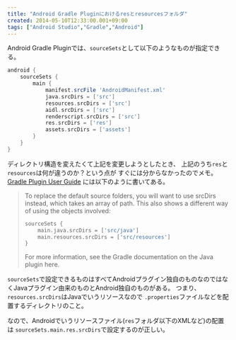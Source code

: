 ```yaml
---
title: "Android Gradle Pluginにおけるresとresourcesフォルダ"
created: 2014-05-10T12:33:00.001+09:00
tags: ["Android Studio","Gradle","Android"]
---
```

Android Gradle Pluginでは、`sourceSets`として以下のようなものが指定できる。
<!--more-->
```groovy
android {
    sourceSets {
        main {
            manifest.srcFile 'AndroidManifest.xml'
            java.srcDirs = ['src']
            resources.srcDirs = ['src']
            aidl.srcDirs = ['src']
            renderscript.srcDirs = ['src']
            res.srcDirs = ['res']
            assets.srcDirs = ['assets']
        }
    }
}
```

ディレクトリ構造を変えたくて上記を変更しようとしたとき、
上記のうち`res`と`resources`は何が違うのか？という点が
すぐには分からなかったのでメモ。
[Gradle Plugin User Guide](http://tools.android.com/tech-docs/new-build-system/user-guide) には以下のように書いてある。

> To replace the default source folders, you will want to use srcDirs
> instead, which takes an array of path. This also shows a different way
> of using the objects involved:
>
> ```groovy
> sourceSets {
>     main.java.srcDirs = ['src/java']
>     main.resources.srcDirs = ['src/resources']
> }
> ```
>
> For more information, see the Gradle documentation on the Java plugin
> here.

`sourceSets`で設定できるものはすべてAndroidプラグイン独自のものなのではなくJavaプラグイン由来のものとAndroid独自のものがある。
つまり、`resources.srcDirs`はJavaでいうリソースなので
`.properties`ファイルなどを配置するディレクトリのこと。

なので、Androidでいうリソースファイル(`res`フォルダ以下のXMLなど)の配置は
`sourceSets.main.res.srcDirs`で設定するのが正しい。
